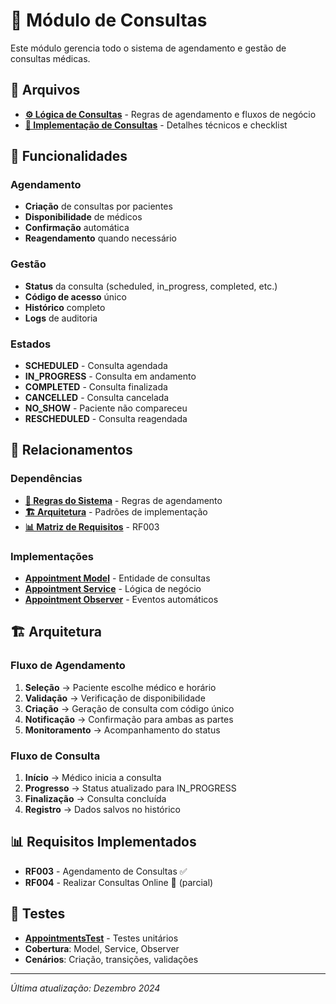 # 📅 Módulo de Consultas

Este módulo gerencia todo o sistema de agendamento e gestão de consultas médicas.

## 📁 Arquivos

- **[⚙️ Lógica de Consultas](AppointmentsLogica.md)** - Regras de agendamento e fluxos de negócio
- **[🔧 Implementação de Consultas](AppointmentsImplementationStudy.md)** - Detalhes técnicos e checklist

## 🎯 Funcionalidades

### Agendamento
- **Criação** de consultas por pacientes
- **Disponibilidade** de médicos
- **Confirmação** automática
- **Reagendamento** quando necessário

### Gestão
- **Status** da consulta (scheduled, in_progress, completed, etc.)
- **Código de acesso** único
- **Histórico** completo
- **Logs** de auditoria

### Estados
- **SCHEDULED** - Consulta agendada
- **IN_PROGRESS** - Consulta em andamento
- **COMPLETED** - Consulta finalizada
- **CANCELLED** - Consulta cancelada
- **NO_SHOW** - Paciente não compareceu
- **RESCHEDULED** - Consulta reagendada

## 🔗 Relacionamentos

### Dependências
- **[📜 Regras do Sistema](../requirements/SystemRules.md)** - Regras de agendamento
- **[🏗️ Arquitetura](../architecture/Arquitetura.md)** - Padrões de implementação
- **[📊 Matriz de Requisitos](../index/MatrizRequisitos.md)** - RF003

### Implementações
- **[Appointment Model](../../../app/Models/Appointments.php)** - Entidade de consultas
- **[Appointment Service](../../../app/Services/AppointmentService.php)** - Lógica de negócio
- **[Appointment Observer](../../../app/Observers/AppointmentsObserver.php)** - Eventos automáticos

## 🏗️ Arquitetura

### Fluxo de Agendamento
1. **Seleção** → Paciente escolhe médico e horário
2. **Validação** → Verificação de disponibilidade
3. **Criação** → Geração de consulta com código único
4. **Notificação** → Confirmação para ambas as partes
5. **Monitoramento** → Acompanhamento do status

### Fluxo de Consulta
1. **Início** → Médico inicia a consulta
2. **Progresso** → Status atualizado para IN_PROGRESS
3. **Finalização** → Consulta concluída
4. **Registro** → Dados salvos no histórico

## 📊 Requisitos Implementados

- **RF003** - Agendamento de Consultas ✅
- **RF004** - Realizar Consultas Online 🔄 (parcial)

## 🧪 Testes

- **[AppointmentsTest](../../../tests/Unit/AppointmentsTest.php)** - Testes unitários
- **Cobertura**: Model, Service, Observer
- **Cenários**: Criação, transições, validações

---

*Última atualização: Dezembro 2024*

